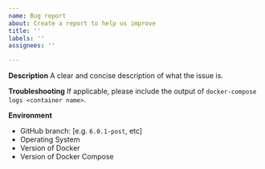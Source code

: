 ```yaml
---
name: Bug report
about: Create a report to help us improve
title: ''
labels: ''
assignees: ''

---
```


**Description**
A clear and concise description of what the issue is.

**Troubleshooting**
If applicable, please include the output of `docker-compose logs <container name>`.

**Environment**
 - GitHub branch: [e.g. `6.0.1-post`, etc]
 - Operating System
 - Version of Docker
 - Version of Docker Compose

